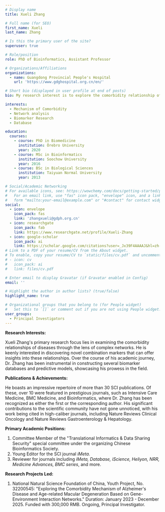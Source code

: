 ```yaml
---
# Display name
title: Xueli Zhang

# Full name (for SEO)
first_name: Xueli
last_name: Zhang

# Is this the primary user of the site?
superuser: true

# Role/position
role: PhD of Bioinformatics, Assistant Professor

# Organizations/Affiliations
organizations:
  - name: Guangdong Provincial People's Hospital
    url: 'https://www.gdghospital.org.cn/en/'

# Short bio (displayed in user profile at end of posts)
bio: My research interest is to explore the comorbidity relationship of diseases based on complex networks and to find new combination markers, and has constructed multiple biomarker databases and prediction models.

interests:
  - Mechanism of Comorbidity
  - Network analysis
  - Biomarker Research
  - Database

education:
  courses:
    - course: PhD in Biomedicine
      institution: Örebro University
      year: 2020
    - course: MSc in Bioinformatics
      institution: Soochow University
      year: 2016
    - course: BSc in Biological Sciences
      institution: Taiyuan Normal University
      year: 2013

# Social/Academic Networking
# For available icons, see: https://wowchemy.com/docs/getting-started/page-builder/#icons
#   For an email link, use "fas" icon pack, "envelope" icon, and a link in the
#   form "mailto:your-email@example.com" or "#contact" for contact widget.
social:
  - icon: envelope
    icon_pack: fas
    link: 'zhangxueli@gdph.org.cn'
  - icon: researchgate
    icon_pack: fab
    link: https://www.researchgate.net/profile/Xueli-Zhang
  - icon: google-scholar
    icon_pack: ai
    link: https://scholar.google.com/citations?user=_Jx39F4AAAAJ&hl=zh-CN&oi=sra
# Link to a PDF of your resume/CV from the About widget.
# To enable, copy your resume/CV to `static/files/cv.pdf` and uncomment the lines below.
# - icon: cv
#   icon_pack: ai
#   link: files/cv.pdf

# Enter email to display Gravatar (if Gravatar enabled in Config)
email: ''

# Highlight the author in author lists? (true/false)
highlight_name: true

# Organizational groups that you belong to (for People widget)
#   Set this to `[]` or comment out if you are not using People widget.
user_groups:
  - Principal Investigators
---
```


**Research Interests:**

Xueli Zhang's primary research focus lies in examining the comorbidity relationships of diseases through the lens of complex networks. He is keenly interested in discovering novel combination markers that can offer insights into these relationships. Over the course of his academic journey, Dr. Zhang has been instrumental in constructing several biomarker databases and predictive models, showcasing his prowess in the field.

**Publications & Achievements:**

He boasts an impressive repertoire of more than 30 SCI publications. Of these, over 10 were featured in prestigious journals, such as Intensive Care Medicine, BMC Medicine, and Bioinformatics, where Dr. Zhang has been recognized as either the first or the corresponding author. His significant contributions to the scientific community have not gone unnoticed, with his work being cited in high-caliber journals, including Nature Reviews Clinical Oncology and Nature Reviews Gastroenterology & Hepatology.

**Primary Academic Positions:**
1. Committee Member of the "Translational Informatics & Data Sharing Security" special committee under the organizing Chinese Bioinformatics Society.
2. Young Editor for the SCI journal *iMeta*.
3. Reviewer for journals including *iMeta, Database, iScience, Heliyon, NRR, Medicine Advances, BMC series*, and more.

**Research Projects Led:**
1. National Natural Science Foundation of China, Youth Project, No. 32200545: "Exploring the Comorbidity Mechanism of Alzheimer's Disease and Age-related Macular Degeneration Based on Gene-Environment Interaction Networks." Duration: January 2023 - December 2025. Funded with 300,000 RMB. Ongoing, Principal Investigator.
